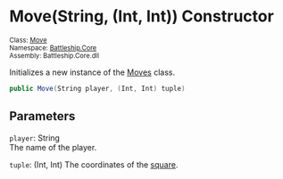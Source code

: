 # Move(String, (Int, Int)) Constructor

<sub>Class: [Move](../Move.md)  
Namespace: [Battleship.Core](../../Battleship.Core.md)  
Assembly: Battleship.Core.dll</sub>

Initializes a new instance of the [Moves](../Move.md) class.

```cs
public Move(String player, (Int, Int) tuple)
```

## Parameters

`player`: String  
The name of the player.

`tuple`: (Int, Int)
The coordinates of the [square](../../Square/Square.md).